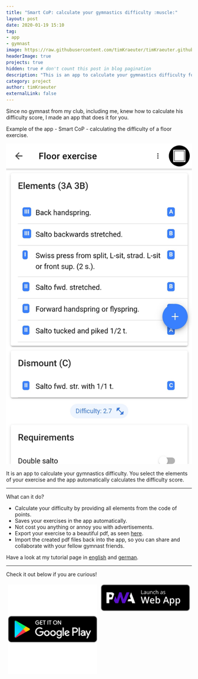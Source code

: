 ```yaml
---
title: "Smart CoP: calculate your gymnastics difficulty :muscle:"
layout: post
date: 2020-01-19 15:10
tag:
- app
- gymnast
image: https://raw.githubusercontent.com/timKraeuter/timKraeuter.github.io/master/assets/images/autoD_icon_dark.png
headerImage: true
projects: true
hidden: true # don't count this post in blog pagination
description: "This is an app to calculate your gymnastics difficulty for all the gymnasts out there."
category: project
author: timKraeuter
externalLink: false
---
```


Since no gymnast from my club, including me, knew how to calculate his difficulty score, I made an app that does it for you.

Example of the app - Smart CoP - calculating the difficulty of a floor exercise.

![Screenshot](https://raw.githubusercontent.com/timKraeuter/timKraeuter.github.io/master/assets/screenshot.jpg)

It is an app to calculate your gymnastics difficulty. You select the elements of your exercise and the app automatically calculates the difficulty score.


---

What can it do?

- Calculate your difficulty by providing all elements from the code of points.
- Saves your exercises in the app automatically.
- Not cost you anything or annoy you with advertisements.
- Export your exercise to a beautiful pdf, as seen [here](https://drive.google.com/open?id=1vzjhyJnCMgtyz4uOayX06g2zH5qw2dRP).
- Import the created pdf files back into the app, so you can share and collaborate with your fellow gymnast friends.

Have a look at my tutorial page in [english](https://timkraeuter.github.io/autoD-tutorial-en/) and [german](https://timkraeuter.github.io/autoD-tutorial-de/).

---

Check it out below if you are curious!
<div class="breaker"></div>
<div style="display:flex;width:100%;">
    <div style="flex:49.99%;padding:5px">
    <a href='https://play.google.com/store/apps/details?id=de.tk.autoD&pcampaignid=pcampaignidMKT-Other-global-all-co-prtnr-py-PartBadge-Mar2515-1'><img alt='Get it on Google Play' src='https://raw.githubusercontent.com/timKraeuter/timKraeuter.github.io/master/assets/images/g-play.svg'/></a>
    </div>
    <div style="flex:49.99%;padding:5px">
    <a href='https://smartcoppwa.web.app'><img alt='Launch as Web App' src='https://raw.githubusercontent.com/timKraeuter/timKraeuter.github.io/master/assets/images/PWA-dark-en.svg'/></a>
    </div>
</div>

